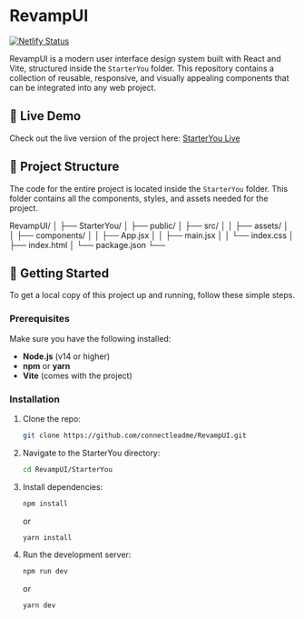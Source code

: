 # RevampUI

[![Netlify Status](https://api.netlify.com/api/v1/badges/your-badge-id/deploy-status)](https://starteryou.netlify.app/)

RevampUI is a modern user interface design system built with React and Vite, structured inside the `StarterYou` folder. This repository contains a collection of reusable, responsive, and visually appealing components that can be integrated into any web project.

## 🔗 Live Demo

Check out the live version of the project here: [StarterYou Live](https://starteryou.netlify.app/)

## 📂 Project Structure

The code for the entire project is located inside the `StarterYou` folder. This folder contains all the components, styles, and assets needed for the project.

RevampUI/ │ ├── StarterYou/ │ ├── public/ │ ├── src/ │ │ ├── assets/ │ │ ├── components/ │ │ ├── App.jsx │ │ ├── main.jsx │ │ └── index.css │ ├── index.html │ └── package.json └──

## 🚀 Getting Started

To get a local copy of this project up and running, follow these simple steps.

### Prerequisites

Make sure you have the following installed:

- **Node.js** (v14 or higher)
- **npm** or **yarn**
- **Vite** (comes with the project)

### Installation

1. Clone the repo:

   ```bash
   git clone https://github.com/connectleadme/RevampUI.git
   ```

2. Navigate to the StarterYou directory:

   ```bash
   cd RevampUI/StarterYou
   ```

3. Install dependencies:

   ```bash
   npm install
   ```

   or

   ```bash
   yarn install
   ```

4. Run the development server:

   ```bash
   npm run dev

   ```

   or

   ```bash
   yarn dev

   ```
